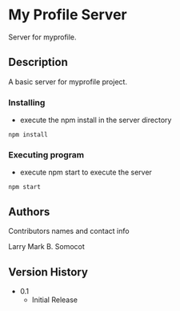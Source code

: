 # My Profile Server

Server for myprofile.

## Description

A basic server for myprofile project.

### Installing

* execute the npm install in the server directory

```
npm install 
```

### Executing program

* execute npm start to execute the server
```
npm start 
```

## Authors

Contributors names and contact info

Larry Mark B. Somocot

## Version History

* 0.1
    * Initial Release

